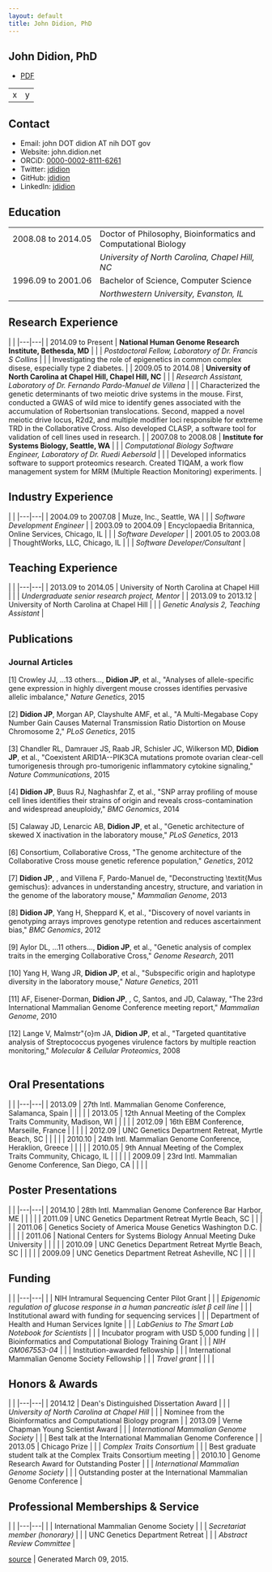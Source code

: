 ```yaml
---
layout: default
title: John Didion, PhD
---
```

## John Didion, PhD ##

* [PDF](cv.pdf)


|  |  |
|------|------|
|  x   |  y   |


## Contact

* Email: john DOT didion AT nih DOT gov
* Website: john.didion.net
* ORCiD: [0000-0002-8111-6261](http://orcid.org/0000-0002-8111-6261)
* Twitter: [jdidion](http://twitter.com/jdidion)
* GitHub: [jdidion](https://github.com/jdidion)
* LinkedIn: [jdidion](https://www.linkedin.com/in/jdidion)

## Education
|   |   |
|---|---|
| <span style="white-space:nowrap">2008.08 to 2014.05</span> | Doctor of Philosophy, Bioinformatics and Computational Biology |
| | _University of North Carolina, Chapel Hill, NC_ |
| <span style="white-space:nowrap">1996.09 to 2001.06</span> | Bachelor of Science, Computer Science |
| | _Northwestern University, Evanston, IL_ |


## Research Experience
|   |
|---|---|
| <span style="white-space:nowrap">2014.09 to Present</span> | __National Human Genome Research Institute, Bethesda, MD__ |
|               | _Postdoctoral Fellow, Laboratory of Dr. Francis S Collins_ |
|               | Investigating the role of epigenetics in common complex disese, especially type 2 diabetes. |
| <span style="white-space:nowrap">2009.05 to 2014.08</span> | __University of North Carolina at Chapel Hill, Chapel Hill, NC__ |
|               | _Research Assistant, Laboratory of Dr. Fernando Pardo-Manuel de Villena_ |
|               | Characterized the genetic determinants of two meiotic drive systems in the mouse. First, conducted a GWAS of wild mice to identify genes associated with the accumulation of Robertsonian translocations. Second, mapped a novel meiotic drive locus, R2d2, and multiple modifier loci responsible for extreme TRD in the Collaborative Cross. Also developed CLASP, a software tool for validation of cell lines used in research. |
| <span style="white-space:nowrap">2007.08 to 2008.08</span> | __Institute for Systems Biology, Seattle, WA__ |
|               | _Computational Biology Software Engineer, Laboratory of Dr. Ruedi Aebersold_ |
|               | Developed informatics software to support proteomics research. Created TIQAM, a work flow management system for MRM (Multiple Reaction Monitoring) experiments. |


## Industry Experience
|   |
|---|---|
| <span style="white-space:nowrap">2004.09 to 2007.08</span> | Muze, Inc., Seattle, WA |
| | _Software Development Engineer_ |
| <span style="white-space:nowrap">2003.09 to 2004.09</span> | Encyclopaedia Britannica, Online Services, Chicago, IL |
| | _Software Developer_ |
| <span style="white-space:nowrap">2001.05 to 2003.08</span> | ThoughtWorks, LLC, Chicago, IL |
| | _Software Developer/Consultant_ |


## Teaching Experience
|   |
|---|---|
| <span style="white-space:nowrap">2013.09 to 2014.05</span> | University of North Carolina at Chapel Hill |
| | _Undergraduate senior research project, Mentor_ |
| <span style="white-space:nowrap">2013.09 to 2013.12</span> | University of North Carolina at Chapel Hill |
| | _Genetic Analysis 2, Teaching Assistant_ |


## Publications

### Journal Articles
[1] Crowley JJ, ...13 others..., **Didion JP**, et al., "Analyses of allele-specific gene expression in highly divergent mouse crosses identifies pervasive allelic imbalance," <em>Nature Genetics</em>, 2015<br><br>
[2] **Didion JP**, Morgan AP, Clayshulte AMF, et al., "A Multi-Megabase Copy Number Gain Causes Maternal Transmission Ratio Distortion on Mouse Chromosome 2," <em>PLoS Genetics</em>, 2015<br><br>
[3] Chandler RL, Damrauer JS, Raab JR, Schisler JC, Wilkerson MD, **Didion JP**, et al., "Coexistent ARID1A--PIK3CA mutations promote ovarian clear-cell tumorigenesis through pro-tumorigenic inflammatory cytokine signaling," <em>Nature Communications</em>, 2015<br><br>
[4] **Didion JP**, Buus RJ, Naghashfar Z, et al., "SNP array profiling of mouse cell lines identifies their strains of origin and reveals cross-contamination and widespread aneuploidy," <em>BMC Genomics</em>, 2014<br><br>
[5] Calaway JD, Lenarcic AB, **Didion JP**, et al., "Genetic architecture of skewed X inactivation in the laboratory mouse," <em>PLoS Genetics</em>, 2013<br><br>
[6] Consortium, Collaborative Cross, "The genome architecture of the Collaborative Cross mouse genetic reference population," <em>Genetics</em>, 2012<br><br>
[7] **Didion JP**, , and Villena F, Pardo-Manuel de, "Deconstructing \textit{Mus gemischus}: advances in understanding ancestry, structure, and variation in the genome of the laboratory mouse," <em>Mammalian Genome</em>, 2013<br><br>
[8] **Didion JP**, Yang H, Sheppard K, et al., "Discovery of novel variants in genotyping arrays improves genotype retention and reduces ascertainment bias," <em>BMC Genomics</em>, 2012<br><br>
[9] Aylor DL, ...11 others..., **Didion JP**, et al., "Genetic analysis of complex traits in the emerging Collaborative Cross," <em>Genome Research</em>, 2011<br><br>
[10] Yang H, Wang JR, **Didion JP**, et al., "Subspecific origin and haplotype diversity in the laboratory mouse," <em>Nature Genetics</em>, 2011<br><br>
[11] AF, Eisener-Dorman, **Didion JP**, , C, Santos, and JD, Calaway, "The 23rd International Mammalian Genome Conference meeting report," <em>Mammalian Genome</em>, 2010<br><br>
[12] Lange V, Malmstr\"{o}m JA, **Didion JP**, et al., "Targeted quantitative analysis of Streptococcus pyogenes virulence factors by multiple reaction monitoring," <em>Molecular \& Cellular Proteomics</em>, 2008<br><br>


## Oral Presentations
|   |
|---|---|
| 2013.09 | 27th Intl. Mammalian Genome Conference, Salamanca, Spain |
| |  |
| 2013.05 | 12th Annual Meeting of the Complex Traits Community, Madison, WI |
| |  |
| 2012.09 | 16th EBM Conference, Marseille, France |
| |  |
| 2012.09 | UNC Genetics Department Retreat, Myrtle Beach, SC |
| |  |
| 2010.10 | 24th Intl. Mammalian Genome Conference, Heraklion, Greece |
| |  |
| 2010.05 | 9th Annual Meeting of the Complex Traits Community, Chicago, IL |
| |  |
| 2009.09 | 23rd Intl. Mammalian Genome Conference, San Diego, CA |
| |  |


## Poster Presentations
|   |
|---|---|
| 2014.10 | 28th Intl. Mammalian Genome Conference Bar Harbor, ME |
| |  |
| 2011.09 | UNC Genetics Department Retreat Myrtle Beach, SC |
| |  |
| 2011.06 | Genetics Society of America Mouse Genetics Washington D.C. |
| |  |
| 2011.06 | National Centers for Systems Biology Annual Meeting Duke University |
| |  |
| 2010.09 | UNC Genetics Department Retreat Myrtle Beach, SC |
| |  |
| 2009.09 | UNC Genetics Department Retreat Asheville, NC |
| |  |


## Funding
|   |
|---|---|
| <span style="white-space:nowrap"></span> | NIH Intramural Sequencing Center Pilot Grant |
| | _Epigenomic regulation of glucose response in a human pancreatic islet $\beta$ cell line_ |
| | Institutional award with funding for sequencing services |
| <span style="white-space:nowrap"></span> | Department of Health and Human Services Ignite |
| | _LabGenius  to  The Smart Lab Notebook for Scientists_ |
| | Incubator program with USD 5,000 funding |
| <span style="white-space:nowrap"></span> | Bioinformatics and Computational Biology Training Grant |
| | _NIH GM067553-04_ |
| | Institution-awarded fellowship |
| <span style="white-space:nowrap"></span> | International Mammalian Genome Society Fellowship |
| | _Travel grant_ |
| |  |


## Honors & Awards
|   |
|---|---|
| <span style="white-space:nowrap">2014.12</span> | Dean's Distinguished Dissertation Award |
| | _University of North Carolina at Chapel Hill_ |
| | Nominee from the Bioinformatics and Computational Biology program |
| <span style="white-space:nowrap">2013.09</span> | Verne Chapman Young Scientist Award |
| | _International Mammalian Genome Society_ |
| | Best talk at the International Mammalian Genome Conference |
| <span style="white-space:nowrap">2013.05</span> | Chicago Prize |
| | _Complex Traits Consortium_ |
| | Best graduate student talk at the Complex Traits Consortium meeting |
| <span style="white-space:nowrap">2010.10</span> | Genome Research Award for Outstanding Poster |
| | _International Mammalian Genome Society_ |
| | Outstanding poster at the International Mammalian Genome Conference |


## Professional Memberships & Service
|   |
|---|---|
| <span style="white-space:nowrap"></span> | International Mammalian Genome Society |
| | _Secretariat member (honorary)_ |
| <span style="white-space:nowrap"></span> | UNC Genetics Department Retreat |
| | _Abstract Review Committee_ |




[source](https://github.com/jdidion/cv) |
Generated March 09, 2015.
